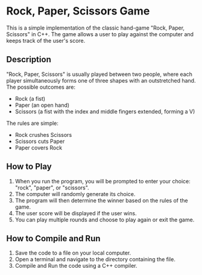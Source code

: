 # Rock, Paper, Scissors Game

This is a simple implementation of the classic hand-game "Rock, Paper, Scissors" in C++. The game allows a user to play against the computer and keeps track of the user's score.

## Description

"Rock, Paper, Scissors" is usually played between two people, where each player simultaneously forms one of three shapes with an outstretched hand. The possible outcomes are:

- Rock (a fist)
- Paper (an open hand)
- Scissors (a fist with the index and middle fingers extended, forming a V)

The rules are simple:
- Rock crushes Scissors
- Scissors cuts Paper
- Paper covers Rock

## How to Play

1. When you run the program, you will be prompted to enter your choice: "rock", "paper", or "scissors".
2. The computer will randomly generate its choice.
3. The program will then determine the winner based on the rules of the game.
4. The user score will be displayed if the user wins.
5. You can play multiple rounds and choose to play again or exit the game.

## How to Compile and Run

1. Save the code to a file on your local computer.
2. Open a terminal and navigate to the directory containing the file.
3. Compile and Run the code using a C++ compiler.



